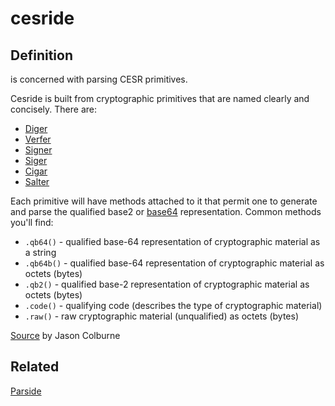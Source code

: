 # cesride
## Definition
is concerned with parsing CESR primitives.

Cesride is built from cryptographic primitives that are named clearly and concisely. There are:
* [Diger](diger)
* [Verfer](verfer)
* [Signer](signer) 
* [Siger](siger)
* [Cigar](cigar)
* [Salter](salter)

Each primitive will have methods attached to it that permit one to generate and parse the qualified base2 or [base64](base64) representation. Common methods you'll find:

* `.qb64()` - qualified base-64 representation of cryptographic material as a string
* `.qb64b()` - qualified base-64 representation of cryptographic material as octets (bytes)
* `.qb2()` - qualified base-2 representation of cryptographic material as octets (bytes)
* `.code()` - qualifying code (describes the type of cryptographic material)
* `.raw()` - raw cryptographic material (unqualified) as octets (bytes)

[Source](https://github.com/WebOfTrust/cesride#terminology) by Jason Colburne

## Related
[Parside](parside)
